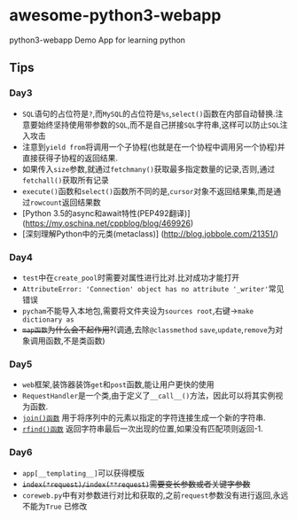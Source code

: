 # awesome-python3-webapp
python3-webapp
Demo App for learning python
## Tips
### Day3
- `SQL`语句的占位符是`?`,而`MySQL`的占位符是`%s`,`select()`函数在内部自动替换.注意要始终坚持使用带参数的`SQL`,而不是自己拼接`SQL`字符串,这样可以防止`SQL`注入攻击
- 注意到`yield from`将调用一个子协程(也就是在一个协程中调用另一个协程)并直接获得子协程的返回结果.
- 如果传入`size`参数,就通过`fetchmany()`获取最多指定数量的记录,否则,通过`fetchall()`获取所有记录
- `execute()`函数和`select()`函数所不同的是,`cursor`对象不返回结果集,而是通过`rowcount`返回结果数
- [Python 3.5的async和await特性(PEP492翻译)] (https://my.oschina.net/cppblog/blog/469926)
- [深刻理解Python中的元类(metaclass)] (http://blog.jobbole.com/21351/)

### Day4
- `test`中在`create_pool`时需要对属性进行比对.比对成功才能打开
- ```AttributeError: 'Connection' object has no attribute '_writer'```常见错误
- `pycham`不能导入本地包,需要将文件夹设为`sources root`,右键->`make dictionary as`
- ~~`map函数`为什么会不起作用?~~(调通,去除`@classmethod` `save`,`update`,`remove`为对象调用函数,不是类函数)

### Day5
- `web`框架,装饰器装饰`get`和`post`函数,能让用户更快的使用
- `RequestHandler`是一个类,由于定义了`__call__()`方法，因此可以将其实例视为函数.
- [`join()函数`](./func.md) 用于将序列中的元素以指定的字符连接生成一个新的字符串.
- [`rfind()函数`](./func.md) 返回字符串最后一次出现的位置,如果没有匹配项则返回-1.

### Day6
- `app[__templating__]`可以获得模版
- ~~`index(*request)/index(**request)`需要变长参数或者关键字参数~~
- `coreweb.py`中有对参数进行对比和获取的,之前`request`参数没有进行返回,永远不能为`True` 已修改

    
